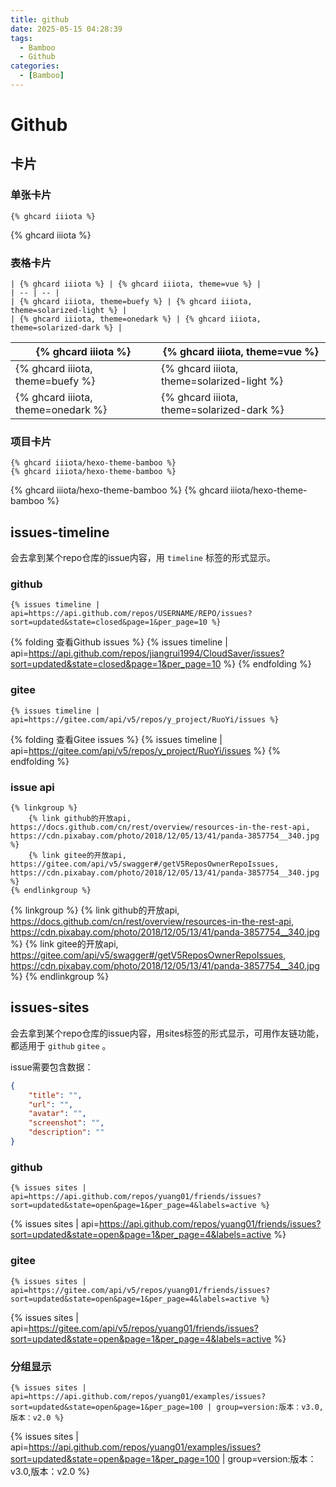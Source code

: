 ```yaml
---
title: github
date: 2025-05-15 04:28:39
tags:
  - Bamboo
  - Github
categories:
  - [Bamboo]
---
```


# Github


## 卡片

### 单张卡片

```
{% ghcard iiiota %}
```

{% ghcard iiiota %}


### 表格卡片

```
| {% ghcard iiiota %} | {% ghcard iiiota, theme=vue %} |
| -- | -- |
| {% ghcard iiiota, theme=buefy %} | {% ghcard iiiota, theme=solarized-light %} |
| {% ghcard iiiota, theme=onedark %} | {% ghcard iiiota, theme=solarized-dark %} |
```

| {% ghcard iiiota %} | {% ghcard iiiota, theme=vue %} |
| -- | -- |
| {% ghcard iiiota, theme=buefy %} | {% ghcard iiiota, theme=solarized-light %} |
| {% ghcard iiiota, theme=onedark %} | {% ghcard iiiota, theme=solarized-dark %} |


### 项目卡片

```
{% ghcard iiiota/hexo-theme-bamboo %}
{% ghcard iiiota/hexo-theme-bamboo %}
```

{% ghcard iiiota/hexo-theme-bamboo %}
{% ghcard iiiota/hexo-theme-bamboo %}


## issues-timeline

会去拿到某个repo仓库的issue内容，用 `timeline` 标签的形式显示。

### github

```
{% issues timeline | api=https://api.github.com/repos/USERNAME/REPO/issues?sort=updated&state=closed&page=1&per_page=10 %}
```

{% folding 查看Github issues %}
  {% issues timeline | api=https://api.github.com/repos/jiangrui1994/CloudSaver/issues?sort=updated&state=closed&page=1&per_page=10 %}
{% endfolding %}

### gitee

```
{% issues timeline | api=https://gitee.com/api/v5/repos/y_project/RuoYi/issues %}
```

{% folding 查看Gitee issues %}
  {% issues timeline | api=https://gitee.com/api/v5/repos/y_project/RuoYi/issues %}
{% endfolding %}

### issue api

```
{% linkgroup %}
    {% link github的开放api, https://docs.github.com/cn/rest/overview/resources-in-the-rest-api, https://cdn.pixabay.com/photo/2018/12/05/13/41/panda-3857754__340.jpg %}
    {% link gitee的开放api, https://gitee.com/api/v5/swagger#/getV5ReposOwnerRepoIssues, https://cdn.pixabay.com/photo/2018/12/05/13/41/panda-3857754__340.jpg %}
{% endlinkgroup %}
```

{% linkgroup %}
    {% link github的开放api, https://docs.github.com/cn/rest/overview/resources-in-the-rest-api, https://cdn.pixabay.com/photo/2018/12/05/13/41/panda-3857754__340.jpg %}
    {% link gitee的开放api, https://gitee.com/api/v5/swagger#/getV5ReposOwnerRepoIssues, https://cdn.pixabay.com/photo/2018/12/05/13/41/panda-3857754__340.jpg %}
{% endlinkgroup %}


## issues-sites

会去拿到某个repo仓库的issue内容，用sites标签的形式显示，可用作友链功能，都适用于 `github` `gitee` 。

issue需要包含数据：
```json
{
    "title": "",
    "url": "",
    "avatar": "",
    "screenshot": "",
    "description": ""
}
```

### github

```
{% issues sites | api=https://api.github.com/repos/yuang01/friends/issues?sort=updated&state=open&page=1&per_page=4&labels=active %}
```

{% issues sites | api=https://api.github.com/repos/yuang01/friends/issues?sort=updated&state=open&page=1&per_page=4&labels=active %}

### gitee

```
{% issues sites | api=https://gitee.com/api/v5/repos/yuang01/friends/issues?sort=updated&state=open&page=1&per_page=4&labels=active %}
```

{% issues sites | api=https://gitee.com/api/v5/repos/yuang01/friends/issues?sort=updated&state=open&page=1&per_page=4&labels=active %}

### 分组显示

```
{% issues sites | api=https://api.github.com/repos/yuang01/examples/issues?sort=updated&state=open&page=1&per_page=100 | group=version:版本：v3.0,版本：v2.0 %}
```

{% issues sites | api=https://api.github.com/repos/yuang01/examples/issues?sort=updated&state=open&page=1&per_page=100 | group=version:版本：v3.0,版本：v2.0 %}
